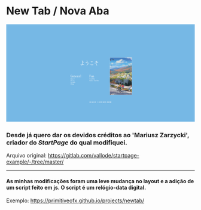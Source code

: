 # New Tab / Nova Aba 

![new-tab-example](preview.png)

### Desde já quero dar os devidos créditos ao **'Mariusz Zarzycki'**, criador do ***StartPage*** do qual modifiquei.

Arquivo original: https://gitlab.com/vallode/startpage-example/-/tree/master/

***

#### As minhas modificações foram uma leve mudança no layout e a adição de um script feito em js. O script é um relógio-data digital.

Exemplo: https://primitiveofx.github.io/projects/newtab/